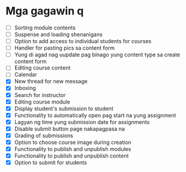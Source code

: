 # Mga gagawin q

- [ ] Sorting module contents
- [ ] Suspense and loading shenanigans
- [ ] Option to add access to individual students for courses
- [ ] Handler for pasting pics sa content form
- [ ] Yung di agad nag uupdate pag binago yung content type sa create content form
- [ ] Editing course content
- [ ] Calendar
- [x] New thread for new message
- [x] Inboxing
- [x] Search for instructor
- [x] Editing course module
- [x] Display student's submission to student
- [x] Functionality to automatically open pag start na yung assignment
- [x] Lagyan ng time yung submission date for assignments
- [x] Disable submit button page nakapagpasa na
- [x] Grading of submissions
- [x] Option to choose course image during creation
- [x] Functionality to publish and unpublish modules
- [x] Functionality to publish and unpublish content
- [x] Option to submit for students
